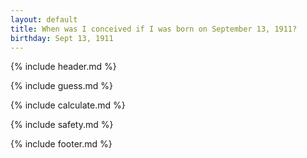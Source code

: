 ```yaml
---
layout: default
title: When was I conceived if I was born on September 13, 1911?
birthday: Sept 13, 1911
---
```


{% include header.md %}

{% include guess.md %}

{% include calculate.md %}

{% include safety.md %}

{% include footer.md %}




